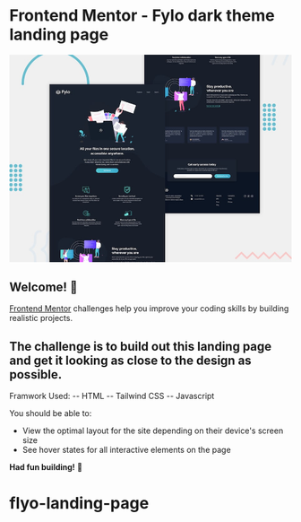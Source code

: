 # Frontend Mentor - Fylo dark theme landing page

![Design preview for the Fylo dark theme landing page challenge](./design/desktop-preview.jpg)

## Welcome! 👋


[Frontend Mentor](https://www.frontendmentor.io) challenges help you improve your coding skills by building realistic projects.


## The challenge is to build out this landing page and get it looking as close to the design as possible.

Framwork Used:
-- HTML
-- Tailwind CSS
-- Javascript

You should be able to: 

- View the optimal layout for the site depending on their device's screen size
- See hover states for all interactive elements on the page


**Had fun building!** 🚀

# flyo-landing-page
